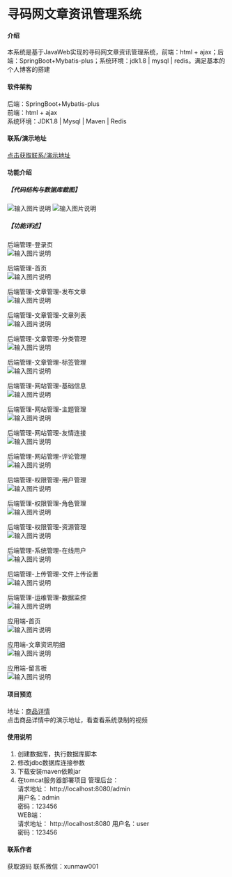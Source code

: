 # 寻码网文章资讯管理系统

#### 介绍
本系统是基于JavaWeb实现的寻码网文章资讯管理系统，前端：html + ajax；后端：SpringBoot+Mybatis-plus；系统环境：jdk1.8 | mysql | redis。满足基本的个人博客的搭建


#### 软件架构
后端：SpringBoot+Mybatis-plus  
前端：html + ajax    
系统环境：JDK1.8 | Mysql | Maven | Redis  

#### 联系/演示地址
 [点击获取联系/演示地址](https://www.xunmaw.com/ "点击获取更多") 

#### 功能介绍
##### 【代码结构与数据库截图】
![输入图片说明](images/image1.png)
![输入图片说明](images/image2.png)

##### 【功能详述】 
后端管理-登录页  
![输入图片说明](images/image3.png)

后端管理-首页  
![输入图片说明](images/image4.png)

后端管理-文章管理-发布文章  
![输入图片说明](images/image5.png)

后端管理-文章管理-文章列表  
![输入图片说明](images/image6.png)

后端管理-文章管理-分类管理  
![输入图片说明](images/image7.png)

后端管理-文章管理-标签管理  
![输入图片说明](images/image8.png)

后端管理-网站管理-基础信息  
![输入图片说明](images/image9.png)

后端管理-网站管理-主题管理  
![输入图片说明](images/image10.png)

后端管理-网站管理-友情连接  
![输入图片说明](images/image11.png)

后端管理-网站管理-评论管理  
![输入图片说明](images/image12.png)

后端管理-权限管理-用户管理  
![输入图片说明](images/image13.png)

后端管理-权限管理-角色管理  
![输入图片说明](images/image14.png)

后端管理-权限管理-资源管理  
![输入图片说明](images/image15.png)

后端管理-系统管理-在线用户  
![输入图片说明](images/image16.png)

后端管理-上传管理-文件上传设置  
![输入图片说明](images/image17.png)

后端管理-运维管理-数据监控  
![输入图片说明](images/image18.png)

应用端-首页  
![输入图片说明](images/image19.png)

应用端-文章资讯明细  
![输入图片说明](images/image20.png)

应用端-留言板  
![输入图片说明](image21.png)

#### 项目预览
地址：[商品详情 ](https://www.xunmaw.com/shop/detail/1631121495653433345)   
点击商品详情中的演示地址，看查看系统录制的视频    

#### 使用说明
1. 创建数据库，执行数据库脚本
2. 修改jdbc数据库连接参数
3. 下载安装maven依赖jar
4. 在tomcat服务器部署项目
    管理后台：    
    请求地址： http://localhost:8080/admin    
    用户名：admin  
    密码：123456  
    WEB端：      
    请求地址： http://localhost:8080
    用户名：user  
    密码：123456

#### 联系作者
获取源码 联系微信：xunmaw001
